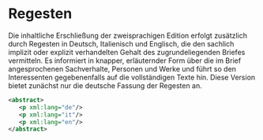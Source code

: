 # Regesten

Die inhaltliche Erschließung der zweisprachigen Edition erfolgt zusätzlich durch Regesten in Deutsch, Italienisch und Englisch, die den sachlich implizit oder explizit verhandelten Gehalt des zugrundeliegenden Briefes vermitteln. 
Es informiert in knapper, erläuternder Form über die im Brief angesprochenen Sachverhalte, Personen und Werke und führt so den Interessenten gegebenenfalls auf die vollständigen Texte hin.
Diese Version bietet zunächst nur die deutsche Fassung der Regesten an.

```xml
<abstract>
   <p xml:lang="de"/>
   <p xml:lang="it"/>
   <p xml:lang="en"/>
</abstract>
```
